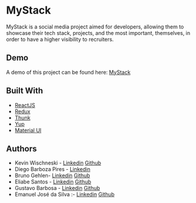 # MyStack
MyStack is a social media project aimed for developers, allowing them to showcase their tech stack, projects, and the most important, themselves, in order to have a higher visibility to recruiters.

## Demo
A demo of this project can be found here: [MyStack](https://my-stack-kevinwis.vercel.app/)

## Built With

* [ReactJS](https://reactjs.org)
* [Redux](https://redux.js.org/)
* [Thunk](https://github.com/reduxjs/redux-thunk)
* [Yup](https://github.com/jquense/yup)
* [Material UI](https://material-ui.com/pt/)

## Authors

- Kevin Wischneski - [Linkedin](https://www.linkedin.com/in/kevin-wischneski/) [Github](https://github.com/KevinWis)
- Diego Barboza Pires - [Linkedin](https://www.linkedin.com/in/diego-barboza-pires-confianca/)
- Bruno Gehlen- [Linkedin](https://www.linkedin.com/in/brunogehlen/) [Github](https://github.com/BrunoGehlen)
- Eliabe Santos  - [Linkedin](https://www.linkedin.com/in/eliabe-santos/) [Github](https://github.com/EliabeSantos)
- Gustavo Barbosa  - [Linkedin](https://www.linkedin.com/in/gustavo-barbosa-7953066b/) [Github](https://github.com/gustavobarsan)
- Emanuel José da Silva :- [Linkedin](https://www.linkedin.com/in/emanueljose/) [Github](https://github.com/emanuel-jose)
